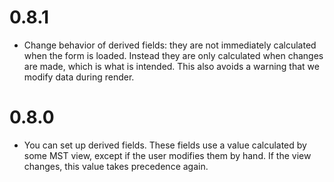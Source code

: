 # 0.8.1

- Change behavior of derived fields: they are not immediately calculated when
  the form is loaded. Instead they are only calculated when changes are made,
  which is what is intended. This also avoids a warning that we modify data
  during render.

# 0.8.0

- You can set up derived fields. These fields use a value calculated
  by some MST view, except if the user modifies them by hand. If the view
  changes, this value takes precedence again.
